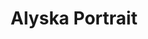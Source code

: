 ---
short_name: alyska
title: Alyska Portrait
alt: Pixel art portrait of Alyska
video: https://www.youtube.com/embed/rJyZMG6ichQ?rel=0
thumbs:
    w1920_PNG: https://lh3.googleusercontent.com/EQbiamx8ST5wtYdb1-wzDhwUa1lVBDrKKg-OkLYFYPHLMqKP-Wcm_koVZqW22IpUMZX3pYMKvDO3FwVn9grTjPbjSBeAErZNMgZpvze8vZ6aqujTbEoYD0WHOmDLj8t26VybkFh52w=w355
    w1920_JPG: https://lh3.googleusercontent.com/s-_Frt5fGO3dun0SXaYHG7W0M8zMsh7pF18eNvFlZg6EYbDpC3_-rJs2YEWsJPkpygE237xRvQYev_EX5t21YxjlqVpzdp7bfb6JhON6UpTx8ZqLZCINgHlKJvO0ymjU0ryTrWCSrA=w355
    w1024_PNG: https://lh3.googleusercontent.com/EQbiamx8ST5wtYdb1-wzDhwUa1lVBDrKKg-OkLYFYPHLMqKP-Wcm_koVZqW22IpUMZX3pYMKvDO3FwVn9grTjPbjSBeAErZNMgZpvze8vZ6aqujTbEoYD0WHOmDLj8t26VybkFh52w=w284
    w1024_JPG: https://lh3.googleusercontent.com/s-_Frt5fGO3dun0SXaYHG7W0M8zMsh7pF18eNvFlZg6EYbDpC3_-rJs2YEWsJPkpygE237xRvQYev_EX5t21YxjlqVpzdp7bfb6JhON6UpTx8ZqLZCINgHlKJvO0ymjU0ryTrWCSrA=w284
    w768_PNG: https://lh3.googleusercontent.com/EQbiamx8ST5wtYdb1-wzDhwUa1lVBDrKKg-OkLYFYPHLMqKP-Wcm_koVZqW22IpUMZX3pYMKvDO3FwVn9grTjPbjSBeAErZNMgZpvze8vZ6aqujTbEoYD0WHOmDLj8t26VybkFh52w=w213
    w768_JPG: https://lh3.googleusercontent.com/s-_Frt5fGO3dun0SXaYHG7W0M8zMsh7pF18eNvFlZg6EYbDpC3_-rJs2YEWsJPkpygE237xRvQYev_EX5t21YxjlqVpzdp7bfb6JhON6UpTx8ZqLZCINgHlKJvO0ymjU0ryTrWCSrA=w213
    w600_PNG: https://lh3.googleusercontent.com/EQbiamx8ST5wtYdb1-wzDhwUa1lVBDrKKg-OkLYFYPHLMqKP-Wcm_koVZqW22IpUMZX3pYMKvDO3FwVn9grTjPbjSBeAErZNMgZpvze8vZ6aqujTbEoYD0WHOmDLj8t26VybkFh52w=w166
    w600_JPG: https://lh3.googleusercontent.com/s-_Frt5fGO3dun0SXaYHG7W0M8zMsh7pF18eNvFlZg6EYbDpC3_-rJs2YEWsJPkpygE237xRvQYev_EX5t21YxjlqVpzdp7bfb6JhON6UpTx8ZqLZCINgHlKJvO0ymjU0ryTrWCSrA=w166
    w411_PNG: https://lh3.googleusercontent.com/EQbiamx8ST5wtYdb1-wzDhwUa1lVBDrKKg-OkLYFYPHLMqKP-Wcm_koVZqW22IpUMZX3pYMKvDO3FwVn9grTjPbjSBeAErZNMgZpvze8vZ6aqujTbEoYD0WHOmDLj8t26VybkFh52w=w114
    w411_JPG: https://lh3.googleusercontent.com/s-_Frt5fGO3dun0SXaYHG7W0M8zMsh7pF18eNvFlZg6EYbDpC3_-rJs2YEWsJPkpygE237xRvQYev_EX5t21YxjlqVpzdp7bfb6JhON6UpTx8ZqLZCINgHlKJvO0ymjU0ryTrWCSrA=w114
    w360_PNG: https://lh3.googleusercontent.com/EQbiamx8ST5wtYdb1-wzDhwUa1lVBDrKKg-OkLYFYPHLMqKP-Wcm_koVZqW22IpUMZX3pYMKvDO3FwVn9grTjPbjSBeAErZNMgZpvze8vZ6aqujTbEoYD0WHOmDLj8t26VybkFh52w=w100
    w360_JPG: https://lh3.googleusercontent.com/s-_Frt5fGO3dun0SXaYHG7W0M8zMsh7pF18eNvFlZg6EYbDpC3_-rJs2YEWsJPkpygE237xRvQYev_EX5t21YxjlqVpzdp7bfb6JhON6UpTx8ZqLZCINgHlKJvO0ymjU0ryTrWCSrA=w100
    w240_PNG: https://lh3.googleusercontent.com/EQbiamx8ST5wtYdb1-wzDhwUa1lVBDrKKg-OkLYFYPHLMqKP-Wcm_koVZqW22IpUMZX3pYMKvDO3FwVn9grTjPbjSBeAErZNMgZpvze8vZ6aqujTbEoYD0WHOmDLj8t26VybkFh52w=w66
    w240_JPG: https://lh3.googleusercontent.com/s-_Frt5fGO3dun0SXaYHG7W0M8zMsh7pF18eNvFlZg6EYbDpC3_-rJs2YEWsJPkpygE237xRvQYev_EX5t21YxjlqVpzdp7bfb6JhON6UpTx8ZqLZCINgHlKJvO0ymjU0ryTrWCSrA=w66
images:
    - label: Final Version
      caption: Fully rendered, earring corrected.
      full: https://lh3.googleusercontent.com/MV5KNDDZLuhYnKL9Uyjx2QDy3XwZSYJUkCCHrVm8SVIn6bVaaN4vBymrt0BztO46iiVyeUwwRHNMVd3OQ3a-otbEWGR-6m3gU0YXvfNyJ6aExKrnThgsCC5OmgO9E_yQ24k23uWsmA=w2400
      w1920_PNG: https://lh3.googleusercontent.com/B_o2o-VeOE4rfAbmgvPQIA9-kepzCsQVzpQPP7DCmoPDyehCyhIzEReKIHQyb4U6xIWZLlsreGasq_dxYjc5dqBdtFYivqvOaWDIS3Gfo8AYDkCWJT_4U-km4E1mihGwCQ0qQofTrQ=w850
      w1920_JPG: https://lh3.googleusercontent.com/tz6gHpQ4V1s-DsT9ZaF991DXCPUQMDfVh7KMr4mvsZSBswtkeeM6nq3_GkWOfx02_tl5ZAJHFV1nOkl1sOo_FUaKOAOL-IfhFlQhpMDl0oS475OT1U8B78KTrpurAxl4cYtSX37iTQ=w850
      w1024_PNG: https://lh3.googleusercontent.com/B_o2o-VeOE4rfAbmgvPQIA9-kepzCsQVzpQPP7DCmoPDyehCyhIzEReKIHQyb4U6xIWZLlsreGasq_dxYjc5dqBdtFYivqvOaWDIS3Gfo8AYDkCWJT_4U-km4E1mihGwCQ0qQofTrQ=w711
      w1024_JPG: https://lh3.googleusercontent.com/tz6gHpQ4V1s-DsT9ZaF991DXCPUQMDfVh7KMr4mvsZSBswtkeeM6nq3_GkWOfx02_tl5ZAJHFV1nOkl1sOo_FUaKOAOL-IfhFlQhpMDl0oS475OT1U8B78KTrpurAxl4cYtSX37iTQ=w711
      w768_PNG: https://lh3.googleusercontent.com/B_o2o-VeOE4rfAbmgvPQIA9-kepzCsQVzpQPP7DCmoPDyehCyhIzEReKIHQyb4U6xIWZLlsreGasq_dxYjc5dqBdtFYivqvOaWDIS3Gfo8AYDkCWJT_4U-km4E1mihGwCQ0qQofTrQ=w533
      w768_JPG: https://lh3.googleusercontent.com/tz6gHpQ4V1s-DsT9ZaF991DXCPUQMDfVh7KMr4mvsZSBswtkeeM6nq3_GkWOfx02_tl5ZAJHFV1nOkl1sOo_FUaKOAOL-IfhFlQhpMDl0oS475OT1U8B78KTrpurAxl4cYtSX37iTQ=w533
      w600_PNG: https://lh3.googleusercontent.com/B_o2o-VeOE4rfAbmgvPQIA9-kepzCsQVzpQPP7DCmoPDyehCyhIzEReKIHQyb4U6xIWZLlsreGasq_dxYjc5dqBdtFYivqvOaWDIS3Gfo8AYDkCWJT_4U-km4E1mihGwCQ0qQofTrQ=w416
      w600_JPG: https://lh3.googleusercontent.com/tz6gHpQ4V1s-DsT9ZaF991DXCPUQMDfVh7KMr4mvsZSBswtkeeM6nq3_GkWOfx02_tl5ZAJHFV1nOkl1sOo_FUaKOAOL-IfhFlQhpMDl0oS475OT1U8B78KTrpurAxl4cYtSX37iTQ=w416
      w411_PNG: https://lh3.googleusercontent.com/B_o2o-VeOE4rfAbmgvPQIA9-kepzCsQVzpQPP7DCmoPDyehCyhIzEReKIHQyb4U6xIWZLlsreGasq_dxYjc5dqBdtFYivqvOaWDIS3Gfo8AYDkCWJT_4U-km4E1mihGwCQ0qQofTrQ=w285
      w411_JPG: https://lh3.googleusercontent.com/tz6gHpQ4V1s-DsT9ZaF991DXCPUQMDfVh7KMr4mvsZSBswtkeeM6nq3_GkWOfx02_tl5ZAJHFV1nOkl1sOo_FUaKOAOL-IfhFlQhpMDl0oS475OT1U8B78KTrpurAxl4cYtSX37iTQ=w285
      w360_PNG: https://lh3.googleusercontent.com/B_o2o-VeOE4rfAbmgvPQIA9-kepzCsQVzpQPP7DCmoPDyehCyhIzEReKIHQyb4U6xIWZLlsreGasq_dxYjc5dqBdtFYivqvOaWDIS3Gfo8AYDkCWJT_4U-km4E1mihGwCQ0qQofTrQ=w250
      w360_JPG: https://lh3.googleusercontent.com/tz6gHpQ4V1s-DsT9ZaF991DXCPUQMDfVh7KMr4mvsZSBswtkeeM6nq3_GkWOfx02_tl5ZAJHFV1nOkl1sOo_FUaKOAOL-IfhFlQhpMDl0oS475OT1U8B78KTrpurAxl4cYtSX37iTQ=w250
      w240_PNG: https://lh3.googleusercontent.com/B_o2o-VeOE4rfAbmgvPQIA9-kepzCsQVzpQPP7DCmoPDyehCyhIzEReKIHQyb4U6xIWZLlsreGasq_dxYjc5dqBdtFYivqvOaWDIS3Gfo8AYDkCWJT_4U-km4E1mihGwCQ0qQofTrQ=w166
      w240_JPG: https://lh3.googleusercontent.com/tz6gHpQ4V1s-DsT9ZaF991DXCPUQMDfVh7KMr4mvsZSBswtkeeM6nq3_GkWOfx02_tl5ZAJHFV1nOkl1sOo_FUaKOAOL-IfhFlQhpMDl0oS475OT1U8B78KTrpurAxl4cYtSX37iTQ=w166
    - label: First Version
      caption: Just the line art and basic values.
      full: https://lh3.googleusercontent.com/Y4eizyjG0XVxhWTxasivrGa4XgMozD2pt02k-pNaGV2KbvNTkpi2sI7FAaiHbtcaqiB9K63Z86knWk0e6KYLxhHkcTVA3KpoKpD-oICkBGW06ihXepUSlYOItfZVURGWLFg3Ks4dQg=w2400
      w1920_PNG: https://lh3.googleusercontent.com/o8C-OCmyjrwMdsMEiJ9bphN8aK9L-jqT3kz0abajbHBTlgchAjMfD_bpogABeEqGBRWfuWJ8jk5Xmo8Ng9V2D7QdeoS3py8kwau7JlYk-_-7Sz-1Dp0LnBsMOI_S2winQSrsnUf7eg=w850
      w1920_JPG: https://lh3.googleusercontent.com/VvIGnEVEJjRaQTrwKu8yTiEnMGTbV8rGlfr6heyq9NpunXcP0P9l0Uo1iLK8oVeqUkVd2X9tIIXFT1bGQAzhtyy13laZbpTFEizb2qHV3wAaTEJh4HoPpRo-QW_6s41NFoqAqJswYA=w850
      w1024_PNG: https://lh3.googleusercontent.com/o8C-OCmyjrwMdsMEiJ9bphN8aK9L-jqT3kz0abajbHBTlgchAjMfD_bpogABeEqGBRWfuWJ8jk5Xmo8Ng9V2D7QdeoS3py8kwau7JlYk-_-7Sz-1Dp0LnBsMOI_S2winQSrsnUf7eg=w711
      w1024_JPG: https://lh3.googleusercontent.com/VvIGnEVEJjRaQTrwKu8yTiEnMGTbV8rGlfr6heyq9NpunXcP0P9l0Uo1iLK8oVeqUkVd2X9tIIXFT1bGQAzhtyy13laZbpTFEizb2qHV3wAaTEJh4HoPpRo-QW_6s41NFoqAqJswYA=w711
      w768_PNG: https://lh3.googleusercontent.com/o8C-OCmyjrwMdsMEiJ9bphN8aK9L-jqT3kz0abajbHBTlgchAjMfD_bpogABeEqGBRWfuWJ8jk5Xmo8Ng9V2D7QdeoS3py8kwau7JlYk-_-7Sz-1Dp0LnBsMOI_S2winQSrsnUf7eg=w533
      w768_JPG: https://lh3.googleusercontent.com/VvIGnEVEJjRaQTrwKu8yTiEnMGTbV8rGlfr6heyq9NpunXcP0P9l0Uo1iLK8oVeqUkVd2X9tIIXFT1bGQAzhtyy13laZbpTFEizb2qHV3wAaTEJh4HoPpRo-QW_6s41NFoqAqJswYA=w533
      w600_PNG: https://lh3.googleusercontent.com/o8C-OCmyjrwMdsMEiJ9bphN8aK9L-jqT3kz0abajbHBTlgchAjMfD_bpogABeEqGBRWfuWJ8jk5Xmo8Ng9V2D7QdeoS3py8kwau7JlYk-_-7Sz-1Dp0LnBsMOI_S2winQSrsnUf7eg=w416
      w600_JPG: https://lh3.googleusercontent.com/VvIGnEVEJjRaQTrwKu8yTiEnMGTbV8rGlfr6heyq9NpunXcP0P9l0Uo1iLK8oVeqUkVd2X9tIIXFT1bGQAzhtyy13laZbpTFEizb2qHV3wAaTEJh4HoPpRo-QW_6s41NFoqAqJswYA=w416
      w411_PNG: https://lh3.googleusercontent.com/o8C-OCmyjrwMdsMEiJ9bphN8aK9L-jqT3kz0abajbHBTlgchAjMfD_bpogABeEqGBRWfuWJ8jk5Xmo8Ng9V2D7QdeoS3py8kwau7JlYk-_-7Sz-1Dp0LnBsMOI_S2winQSrsnUf7eg=w285
      w411_JPG: https://lh3.googleusercontent.com/VvIGnEVEJjRaQTrwKu8yTiEnMGTbV8rGlfr6heyq9NpunXcP0P9l0Uo1iLK8oVeqUkVd2X9tIIXFT1bGQAzhtyy13laZbpTFEizb2qHV3wAaTEJh4HoPpRo-QW_6s41NFoqAqJswYA=w285
      w360_PNG: https://lh3.googleusercontent.com/o8C-OCmyjrwMdsMEiJ9bphN8aK9L-jqT3kz0abajbHBTlgchAjMfD_bpogABeEqGBRWfuWJ8jk5Xmo8Ng9V2D7QdeoS3py8kwau7JlYk-_-7Sz-1Dp0LnBsMOI_S2winQSrsnUf7eg=w250
      w360_JPG: https://lh3.googleusercontent.com/VvIGnEVEJjRaQTrwKu8yTiEnMGTbV8rGlfr6heyq9NpunXcP0P9l0Uo1iLK8oVeqUkVd2X9tIIXFT1bGQAzhtyy13laZbpTFEizb2qHV3wAaTEJh4HoPpRo-QW_6s41NFoqAqJswYA=w250
      w240_PNG: https://lh3.googleusercontent.com/o8C-OCmyjrwMdsMEiJ9bphN8aK9L-jqT3kz0abajbHBTlgchAjMfD_bpogABeEqGBRWfuWJ8jk5Xmo8Ng9V2D7QdeoS3py8kwau7JlYk-_-7Sz-1Dp0LnBsMOI_S2winQSrsnUf7eg=w166
      w240_JPG: https://lh3.googleusercontent.com/VvIGnEVEJjRaQTrwKu8yTiEnMGTbV8rGlfr6heyq9NpunXcP0P9l0Uo1iLK8oVeqUkVd2X9tIIXFT1bGQAzhtyy13laZbpTFEizb2qHV3wAaTEJh4HoPpRo-QW_6s41NFoqAqJswYA=w166
    - label: Second Version
      caption: Basic shading added to the hair.
      full: https://lh3.googleusercontent.com/e-lqXlVk561oxy0biMeVCqkWhvILlgphpvFTCz-gDLVZ9guFDUKupm6OQXYGxnU3WwrU7vbshbpfguO9BQmqxjLApGlg7EHtVUliD9pTebSh-YFXbI8Sn6CHsUVsA6ZAMf4qEsST1g=w2400
      w1920_PNG: https://lh3.googleusercontent.com/5kwDl9tO3Sv3yabnc9zIWEl05H6g0n0yIelOlzvbujsgtuo9jT8dWMqjWAK_esmdsbr93QDEe7IRkCJ4N-3MbQTOZortrQZ5dSaHOzBPIMeshKM5vJOB94ekMz6y4g5h3oOSTThoyw=w850
      w1920_JPG: https://lh3.googleusercontent.com/Rn_kmHUjQEMVj7koAO9yqpY4d_P6i89ISMIIcs7pcRmQPbRGFNIY6BFxUuxPv3b7-NQFBvIC4w5Z-pEkgXM-bZWo7LjchpXmxAlUvoJJEXQhE_MJiKFhlR19E5JdgFHGuPX9Cy-e6Q=w850
      w1024_PNG: https://lh3.googleusercontent.com/5kwDl9tO3Sv3yabnc9zIWEl05H6g0n0yIelOlzvbujsgtuo9jT8dWMqjWAK_esmdsbr93QDEe7IRkCJ4N-3MbQTOZortrQZ5dSaHOzBPIMeshKM5vJOB94ekMz6y4g5h3oOSTThoyw=w711
      w1024_JPG: https://lh3.googleusercontent.com/Rn_kmHUjQEMVj7koAO9yqpY4d_P6i89ISMIIcs7pcRmQPbRGFNIY6BFxUuxPv3b7-NQFBvIC4w5Z-pEkgXM-bZWo7LjchpXmxAlUvoJJEXQhE_MJiKFhlR19E5JdgFHGuPX9Cy-e6Q=w711
      w768_PNG: https://lh3.googleusercontent.com/5kwDl9tO3Sv3yabnc9zIWEl05H6g0n0yIelOlzvbujsgtuo9jT8dWMqjWAK_esmdsbr93QDEe7IRkCJ4N-3MbQTOZortrQZ5dSaHOzBPIMeshKM5vJOB94ekMz6y4g5h3oOSTThoyw=w533
      w768_JPG: https://lh3.googleusercontent.com/Rn_kmHUjQEMVj7koAO9yqpY4d_P6i89ISMIIcs7pcRmQPbRGFNIY6BFxUuxPv3b7-NQFBvIC4w5Z-pEkgXM-bZWo7LjchpXmxAlUvoJJEXQhE_MJiKFhlR19E5JdgFHGuPX9Cy-e6Q=w533
      w600_PNG: https://lh3.googleusercontent.com/5kwDl9tO3Sv3yabnc9zIWEl05H6g0n0yIelOlzvbujsgtuo9jT8dWMqjWAK_esmdsbr93QDEe7IRkCJ4N-3MbQTOZortrQZ5dSaHOzBPIMeshKM5vJOB94ekMz6y4g5h3oOSTThoyw=w416
      w600_JPG: https://lh3.googleusercontent.com/Rn_kmHUjQEMVj7koAO9yqpY4d_P6i89ISMIIcs7pcRmQPbRGFNIY6BFxUuxPv3b7-NQFBvIC4w5Z-pEkgXM-bZWo7LjchpXmxAlUvoJJEXQhE_MJiKFhlR19E5JdgFHGuPX9Cy-e6Q=w416
      w411_PNG: https://lh3.googleusercontent.com/5kwDl9tO3Sv3yabnc9zIWEl05H6g0n0yIelOlzvbujsgtuo9jT8dWMqjWAK_esmdsbr93QDEe7IRkCJ4N-3MbQTOZortrQZ5dSaHOzBPIMeshKM5vJOB94ekMz6y4g5h3oOSTThoyw=w285
      w411_JPG: https://lh3.googleusercontent.com/Rn_kmHUjQEMVj7koAO9yqpY4d_P6i89ISMIIcs7pcRmQPbRGFNIY6BFxUuxPv3b7-NQFBvIC4w5Z-pEkgXM-bZWo7LjchpXmxAlUvoJJEXQhE_MJiKFhlR19E5JdgFHGuPX9Cy-e6Q=w285
      w360_PNG: https://lh3.googleusercontent.com/5kwDl9tO3Sv3yabnc9zIWEl05H6g0n0yIelOlzvbujsgtuo9jT8dWMqjWAK_esmdsbr93QDEe7IRkCJ4N-3MbQTOZortrQZ5dSaHOzBPIMeshKM5vJOB94ekMz6y4g5h3oOSTThoyw=w250
      w360_JPG: https://lh3.googleusercontent.com/Rn_kmHUjQEMVj7koAO9yqpY4d_P6i89ISMIIcs7pcRmQPbRGFNIY6BFxUuxPv3b7-NQFBvIC4w5Z-pEkgXM-bZWo7LjchpXmxAlUvoJJEXQhE_MJiKFhlR19E5JdgFHGuPX9Cy-e6Q=w250
      w240_PNG: https://lh3.googleusercontent.com/5kwDl9tO3Sv3yabnc9zIWEl05H6g0n0yIelOlzvbujsgtuo9jT8dWMqjWAK_esmdsbr93QDEe7IRkCJ4N-3MbQTOZortrQZ5dSaHOzBPIMeshKM5vJOB94ekMz6y4g5h3oOSTThoyw=w166
      w240_JPG: https://lh3.googleusercontent.com/Rn_kmHUjQEMVj7koAO9yqpY4d_P6i89ISMIIcs7pcRmQPbRGFNIY6BFxUuxPv3b7-NQFBvIC4w5Z-pEkgXM-bZWo7LjchpXmxAlUvoJJEXQhE_MJiKFhlR19E5JdgFHGuPX9Cy-e6Q=w166
    - label: Third Version
      caption: Basic colors added and shading on the face.
      full: https://lh3.googleusercontent.com/E7AZTVIGfB2-kEhbwf2CHg55WaklcQB1N71KwqT-nNIxRRKZipdIV7a_IEEBrgNepRoXTxZRrMhlzmyFkDTC8GHFPHlPr4YTFNfYN07xZ5W5zWAwFFwCj1HVOXDiPbYp8vOpr2Qe3A=w2400
      w1920_PNG: https://lh3.googleusercontent.com/R4n9jNetom3PLBs6xXfXjcA7DgyN367V4NGwb5MZiebEeK7ibMrUYoSKgp8HctjGbtZq3lCBP8xuZe6GMTNXIvFaVCrwLu1-LoPM8IZ2TKOSnHy5sxPS1prtkp3dXkNOaNFuYpr-Ng=w850
      w1920_JPG: https://lh3.googleusercontent.com/ggJ2QeFV6Tr_MpH-T3MZvWX9_FAYgOBSVsdHdc7znIuRWTxkzMhDAD3tHlpftVWOYd8kydVRhg1zmxrt2bY4Azo6v5hib86VbR329wl88fSQzS2PwWpATISWLbz_lHWq1dZH3X3ceA=w850
      w1024_PNG: https://lh3.googleusercontent.com/R4n9jNetom3PLBs6xXfXjcA7DgyN367V4NGwb5MZiebEeK7ibMrUYoSKgp8HctjGbtZq3lCBP8xuZe6GMTNXIvFaVCrwLu1-LoPM8IZ2TKOSnHy5sxPS1prtkp3dXkNOaNFuYpr-Ng=w711
      w1024_JPG: https://lh3.googleusercontent.com/ggJ2QeFV6Tr_MpH-T3MZvWX9_FAYgOBSVsdHdc7znIuRWTxkzMhDAD3tHlpftVWOYd8kydVRhg1zmxrt2bY4Azo6v5hib86VbR329wl88fSQzS2PwWpATISWLbz_lHWq1dZH3X3ceA=w711
      w768_PNG: https://lh3.googleusercontent.com/R4n9jNetom3PLBs6xXfXjcA7DgyN367V4NGwb5MZiebEeK7ibMrUYoSKgp8HctjGbtZq3lCBP8xuZe6GMTNXIvFaVCrwLu1-LoPM8IZ2TKOSnHy5sxPS1prtkp3dXkNOaNFuYpr-Ng=w533
      w768_JPG: https://lh3.googleusercontent.com/ggJ2QeFV6Tr_MpH-T3MZvWX9_FAYgOBSVsdHdc7znIuRWTxkzMhDAD3tHlpftVWOYd8kydVRhg1zmxrt2bY4Azo6v5hib86VbR329wl88fSQzS2PwWpATISWLbz_lHWq1dZH3X3ceA=w533
      w600_PNG: https://lh3.googleusercontent.com/R4n9jNetom3PLBs6xXfXjcA7DgyN367V4NGwb5MZiebEeK7ibMrUYoSKgp8HctjGbtZq3lCBP8xuZe6GMTNXIvFaVCrwLu1-LoPM8IZ2TKOSnHy5sxPS1prtkp3dXkNOaNFuYpr-Ng=w416
      w600_JPG: https://lh3.googleusercontent.com/ggJ2QeFV6Tr_MpH-T3MZvWX9_FAYgOBSVsdHdc7znIuRWTxkzMhDAD3tHlpftVWOYd8kydVRhg1zmxrt2bY4Azo6v5hib86VbR329wl88fSQzS2PwWpATISWLbz_lHWq1dZH3X3ceA=w416
      w411_PNG: https://lh3.googleusercontent.com/R4n9jNetom3PLBs6xXfXjcA7DgyN367V4NGwb5MZiebEeK7ibMrUYoSKgp8HctjGbtZq3lCBP8xuZe6GMTNXIvFaVCrwLu1-LoPM8IZ2TKOSnHy5sxPS1prtkp3dXkNOaNFuYpr-Ng=w285
      w411_JPG: https://lh3.googleusercontent.com/ggJ2QeFV6Tr_MpH-T3MZvWX9_FAYgOBSVsdHdc7znIuRWTxkzMhDAD3tHlpftVWOYd8kydVRhg1zmxrt2bY4Azo6v5hib86VbR329wl88fSQzS2PwWpATISWLbz_lHWq1dZH3X3ceA=w285
      w360_PNG: https://lh3.googleusercontent.com/R4n9jNetom3PLBs6xXfXjcA7DgyN367V4NGwb5MZiebEeK7ibMrUYoSKgp8HctjGbtZq3lCBP8xuZe6GMTNXIvFaVCrwLu1-LoPM8IZ2TKOSnHy5sxPS1prtkp3dXkNOaNFuYpr-Ng=w250
      w360_JPG: https://lh3.googleusercontent.com/ggJ2QeFV6Tr_MpH-T3MZvWX9_FAYgOBSVsdHdc7znIuRWTxkzMhDAD3tHlpftVWOYd8kydVRhg1zmxrt2bY4Azo6v5hib86VbR329wl88fSQzS2PwWpATISWLbz_lHWq1dZH3X3ceA=w250
      w240_PNG: https://lh3.googleusercontent.com/R4n9jNetom3PLBs6xXfXjcA7DgyN367V4NGwb5MZiebEeK7ibMrUYoSKgp8HctjGbtZq3lCBP8xuZe6GMTNXIvFaVCrwLu1-LoPM8IZ2TKOSnHy5sxPS1prtkp3dXkNOaNFuYpr-Ng=w166
      w240_JPG: https://lh3.googleusercontent.com/ggJ2QeFV6Tr_MpH-T3MZvWX9_FAYgOBSVsdHdc7znIuRWTxkzMhDAD3tHlpftVWOYd8kydVRhg1zmxrt2bY4Azo6v5hib86VbR329wl88fSQzS2PwWpATISWLbz_lHWq1dZH3X3ceA=w166
    - label: Fourth Version
      caption: Shading added to the rest of the skin.
      full: https://lh3.googleusercontent.com/l5VBJsIytE4V-tJEJ40e7N_THOT28Mt-6WyEe0abp_JV6aafwbv5APeIc5wzb3Jibr2Rkx0b59Fkw38s0M_OCHaQpJ8w1MQbkp1mzdWfYW40_wmfYAA3MOym-M53ojh4nGP5oEvaiQ=w2400
      w1920_PNG: https://lh3.googleusercontent.com/612FzWNocECf5ziqrOxtatZsqeApP2I9vbN0Z6JSN-QP3NGvPWttFpFzBIKWcse2qJVFb6VSiNf_AhMixpNQ8QCALUFfCFY4yb8VhhHj6LYXg6xYIJgPmhw52Yql0msVQU-70ZlrPQ=w850
      w1920_JPG: https://lh3.googleusercontent.com/HT14Ak3C7WGz_6EuGuJXJ4nUgpFt5-aBdVqzOM_8QQIZCpUU7_smNTHBf6pT_0yLk9kcEv-q1Ss-7IgkDgzsNx_M-TdhqFY0G82p1mf9y22eEM4-hKWIqSHco8qoVPxGBDQqEG0LHQ=w850
      w1024_PNG: https://lh3.googleusercontent.com/612FzWNocECf5ziqrOxtatZsqeApP2I9vbN0Z6JSN-QP3NGvPWttFpFzBIKWcse2qJVFb6VSiNf_AhMixpNQ8QCALUFfCFY4yb8VhhHj6LYXg6xYIJgPmhw52Yql0msVQU-70ZlrPQ=w711
      w1024_JPG: https://lh3.googleusercontent.com/HT14Ak3C7WGz_6EuGuJXJ4nUgpFt5-aBdVqzOM_8QQIZCpUU7_smNTHBf6pT_0yLk9kcEv-q1Ss-7IgkDgzsNx_M-TdhqFY0G82p1mf9y22eEM4-hKWIqSHco8qoVPxGBDQqEG0LHQ=w711
      w768_PNG: https://lh3.googleusercontent.com/612FzWNocECf5ziqrOxtatZsqeApP2I9vbN0Z6JSN-QP3NGvPWttFpFzBIKWcse2qJVFb6VSiNf_AhMixpNQ8QCALUFfCFY4yb8VhhHj6LYXg6xYIJgPmhw52Yql0msVQU-70ZlrPQ=w533
      w768_JPG: https://lh3.googleusercontent.com/HT14Ak3C7WGz_6EuGuJXJ4nUgpFt5-aBdVqzOM_8QQIZCpUU7_smNTHBf6pT_0yLk9kcEv-q1Ss-7IgkDgzsNx_M-TdhqFY0G82p1mf9y22eEM4-hKWIqSHco8qoVPxGBDQqEG0LHQ=w533
      w600_PNG: https://lh3.googleusercontent.com/612FzWNocECf5ziqrOxtatZsqeApP2I9vbN0Z6JSN-QP3NGvPWttFpFzBIKWcse2qJVFb6VSiNf_AhMixpNQ8QCALUFfCFY4yb8VhhHj6LYXg6xYIJgPmhw52Yql0msVQU-70ZlrPQ=w416
      w600_JPG: https://lh3.googleusercontent.com/HT14Ak3C7WGz_6EuGuJXJ4nUgpFt5-aBdVqzOM_8QQIZCpUU7_smNTHBf6pT_0yLk9kcEv-q1Ss-7IgkDgzsNx_M-TdhqFY0G82p1mf9y22eEM4-hKWIqSHco8qoVPxGBDQqEG0LHQ=w416
      w411_PNG: https://lh3.googleusercontent.com/612FzWNocECf5ziqrOxtatZsqeApP2I9vbN0Z6JSN-QP3NGvPWttFpFzBIKWcse2qJVFb6VSiNf_AhMixpNQ8QCALUFfCFY4yb8VhhHj6LYXg6xYIJgPmhw52Yql0msVQU-70ZlrPQ=w285
      w411_JPG: https://lh3.googleusercontent.com/HT14Ak3C7WGz_6EuGuJXJ4nUgpFt5-aBdVqzOM_8QQIZCpUU7_smNTHBf6pT_0yLk9kcEv-q1Ss-7IgkDgzsNx_M-TdhqFY0G82p1mf9y22eEM4-hKWIqSHco8qoVPxGBDQqEG0LHQ=w285
      w360_PNG: https://lh3.googleusercontent.com/612FzWNocECf5ziqrOxtatZsqeApP2I9vbN0Z6JSN-QP3NGvPWttFpFzBIKWcse2qJVFb6VSiNf_AhMixpNQ8QCALUFfCFY4yb8VhhHj6LYXg6xYIJgPmhw52Yql0msVQU-70ZlrPQ=w250
      w360_JPG: https://lh3.googleusercontent.com/HT14Ak3C7WGz_6EuGuJXJ4nUgpFt5-aBdVqzOM_8QQIZCpUU7_smNTHBf6pT_0yLk9kcEv-q1Ss-7IgkDgzsNx_M-TdhqFY0G82p1mf9y22eEM4-hKWIqSHco8qoVPxGBDQqEG0LHQ=w250
      w240_PNG: https://lh3.googleusercontent.com/612FzWNocECf5ziqrOxtatZsqeApP2I9vbN0Z6JSN-QP3NGvPWttFpFzBIKWcse2qJVFb6VSiNf_AhMixpNQ8QCALUFfCFY4yb8VhhHj6LYXg6xYIJgPmhw52Yql0msVQU-70ZlrPQ=w166
      w240_JPG: https://lh3.googleusercontent.com/HT14Ak3C7WGz_6EuGuJXJ4nUgpFt5-aBdVqzOM_8QQIZCpUU7_smNTHBf6pT_0yLk9kcEv-q1Ss-7IgkDgzsNx_M-TdhqFY0G82p1mf9y22eEM4-hKWIqSHco8qoVPxGBDQqEG0LHQ=w166
    - label: Fifth Version
      caption: Shading and highlights completed.
      full: https://lh3.googleusercontent.com/AJ504pHeOm7tnNEGnUs5BYMdhIFhIXpZqXPX4-iCvJI7jdaXlPb4mUNjRBYXOi1hzMvFuDSEDZ4179RiJfPYs9dSu6lwzjotKNvnURL6sBN7E2-du6FrlQlMqOD7dBrd3ahI0Z6YpA=w2400
      w1920_PNG: https://lh3.googleusercontent.com/DHsZhl8yHxXvnX2Ksk2a8PVza0Ikuvg8uQUSutKGlDxHY0Uc7mkNHur3uCkrFElsn4T1hbRHLKl86BEua1cOs3_z2YmSGJegmLbr6WpPtP1NHbaKofgE2CxDTLw_Z8Ssa8lo6DYvig=w850
      w1920_JPG: https://lh3.googleusercontent.com/NvUn373MTrMk-wRWu0XrlRn1Z1Q3c6zToprMGH-790nULst88UtxjAyXYMA0WyQGCdwDpIAuWqxgDIKP6Nouux629WgcwrCl_ZcfNHDvqPXCBuKuTXLXkw5mkhpFEb9tDch6Wk2-Ew=w850
      w1024_PNG: https://lh3.googleusercontent.com/DHsZhl8yHxXvnX2Ksk2a8PVza0Ikuvg8uQUSutKGlDxHY0Uc7mkNHur3uCkrFElsn4T1hbRHLKl86BEua1cOs3_z2YmSGJegmLbr6WpPtP1NHbaKofgE2CxDTLw_Z8Ssa8lo6DYvig=w711
      w1024_JPG: https://lh3.googleusercontent.com/NvUn373MTrMk-wRWu0XrlRn1Z1Q3c6zToprMGH-790nULst88UtxjAyXYMA0WyQGCdwDpIAuWqxgDIKP6Nouux629WgcwrCl_ZcfNHDvqPXCBuKuTXLXkw5mkhpFEb9tDch6Wk2-Ew=w711
      w768_PNG: https://lh3.googleusercontent.com/DHsZhl8yHxXvnX2Ksk2a8PVza0Ikuvg8uQUSutKGlDxHY0Uc7mkNHur3uCkrFElsn4T1hbRHLKl86BEua1cOs3_z2YmSGJegmLbr6WpPtP1NHbaKofgE2CxDTLw_Z8Ssa8lo6DYvig=w533
      w768_JPG: https://lh3.googleusercontent.com/NvUn373MTrMk-wRWu0XrlRn1Z1Q3c6zToprMGH-790nULst88UtxjAyXYMA0WyQGCdwDpIAuWqxgDIKP6Nouux629WgcwrCl_ZcfNHDvqPXCBuKuTXLXkw5mkhpFEb9tDch6Wk2-Ew=w533
      w600_PNG: https://lh3.googleusercontent.com/DHsZhl8yHxXvnX2Ksk2a8PVza0Ikuvg8uQUSutKGlDxHY0Uc7mkNHur3uCkrFElsn4T1hbRHLKl86BEua1cOs3_z2YmSGJegmLbr6WpPtP1NHbaKofgE2CxDTLw_Z8Ssa8lo6DYvig=w416
      w600_JPG: https://lh3.googleusercontent.com/NvUn373MTrMk-wRWu0XrlRn1Z1Q3c6zToprMGH-790nULst88UtxjAyXYMA0WyQGCdwDpIAuWqxgDIKP6Nouux629WgcwrCl_ZcfNHDvqPXCBuKuTXLXkw5mkhpFEb9tDch6Wk2-Ew=w416
      w411_PNG: https://lh3.googleusercontent.com/DHsZhl8yHxXvnX2Ksk2a8PVza0Ikuvg8uQUSutKGlDxHY0Uc7mkNHur3uCkrFElsn4T1hbRHLKl86BEua1cOs3_z2YmSGJegmLbr6WpPtP1NHbaKofgE2CxDTLw_Z8Ssa8lo6DYvig=w285
      w411_JPG: https://lh3.googleusercontent.com/NvUn373MTrMk-wRWu0XrlRn1Z1Q3c6zToprMGH-790nULst88UtxjAyXYMA0WyQGCdwDpIAuWqxgDIKP6Nouux629WgcwrCl_ZcfNHDvqPXCBuKuTXLXkw5mkhpFEb9tDch6Wk2-Ew=w285
      w360_PNG: https://lh3.googleusercontent.com/DHsZhl8yHxXvnX2Ksk2a8PVza0Ikuvg8uQUSutKGlDxHY0Uc7mkNHur3uCkrFElsn4T1hbRHLKl86BEua1cOs3_z2YmSGJegmLbr6WpPtP1NHbaKofgE2CxDTLw_Z8Ssa8lo6DYvig=w250
      w360_JPG: https://lh3.googleusercontent.com/NvUn373MTrMk-wRWu0XrlRn1Z1Q3c6zToprMGH-790nULst88UtxjAyXYMA0WyQGCdwDpIAuWqxgDIKP6Nouux629WgcwrCl_ZcfNHDvqPXCBuKuTXLXkw5mkhpFEb9tDch6Wk2-Ew=w250
      w240_PNG: https://lh3.googleusercontent.com/DHsZhl8yHxXvnX2Ksk2a8PVza0Ikuvg8uQUSutKGlDxHY0Uc7mkNHur3uCkrFElsn4T1hbRHLKl86BEua1cOs3_z2YmSGJegmLbr6WpPtP1NHbaKofgE2CxDTLw_Z8Ssa8lo6DYvig=w166
      w240_JPG: https://lh3.googleusercontent.com/NvUn373MTrMk-wRWu0XrlRn1Z1Q3c6zToprMGH-790nULst88UtxjAyXYMA0WyQGCdwDpIAuWqxgDIKP6Nouux629WgcwrCl_ZcfNHDvqPXCBuKuTXLXkw5mkhpFEb9tDch6Wk2-Ew=w166
---
